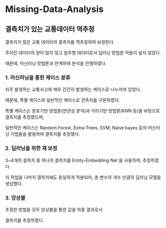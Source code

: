 # Missing-Data-Analysis

## 결측치가 있는 교통데이터 역추정

결측치가 많은 교통 데이터의 결측치를 역추정하여 보정한다.

주어진 데이터의 양이 많지 않고 범주형 데이터로서 딥러닝 방법론 적용이 쉽지 않았다.

때문에, 머신러닝 방법론과 연계하여 분석을 진행하였다.

### 1. 머신러닝을 통한 케이스 분류
자주 발생하는 교통사고와 매우 간간히 발생하는 케이스로 나누어져 있었다.

때문에, 특별 케이스와 일반적인 케이스로 관측치를 구분하였다.

특별 케이스는 분포기반 방법론(연관성 분석)과 거리기반 방법론(KNN 등)을 바탕으로 결측치를 추정했으며,

일반적인 케이스는 Random Forest, Extra-Trees, SVM, Naive bayes 등의 머신러닝 기법들을 활용하여 결측치를 추정했다.

### 2. 딥러닝을 위한 재 보정

3~4개의 결측치 중 하나의 결측치를 Entity-Embedding Net 을 사용하여, 추정하였다.

이 작업을 나머지 결측치에도 동일하게 적용되어, 총 변수의 개수 만큼의 딥러닝 모델을 생성했다.

### 3. 앙상블

추정한 방법을 모두 앙상블을 통한 값을 최종 결과로서 

결측치를 추정하였다.
